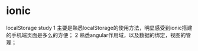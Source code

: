 # ionic
localStorage study
1 主要是熟悉localStorage的使用方法，明显感受到ionic搭建的手机端页面是多么的方便；
2 熟悉angular作用域，以及数据的绑定，视图的管理；
